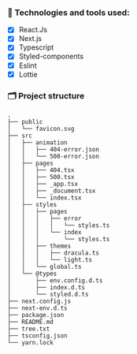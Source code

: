 ### 🚀 Technologies and tools used:

- [x] React.Js
- [x] Next.js
- [x] Typescript
- [x] Styled-components
- [x] Eslint
- [x] Lottie

### 🗂 Project structure

```
.
├── public
│   └── favicon.svg
├── src
│   ├── animation
│   │   ├── 404-error.json
│   │   └── 500-error.json
│   ├── pages
│   │   ├── 404.tsx
│   │   ├── 500.tsx
│   │   ├── _app.tsx
│   │   ├── _document.tsx
│   │   └── index.tsx
│   ├── styles
│   │   ├── pages
│   │   │   ├── error
│   │   │   │   └── styles.ts
│   │   │   └── index
│   │   │       └── styles.ts
│   │   ├── themes
│   │   │   ├── dracula.ts
│   │   │   └── light.ts
│   │   └── global.ts
│   └── @types
│       ├── env.config.d.ts
│       ├── index.d.ts
│       └── styled.d.ts
├── next.config.js
├── next-env.d.ts
├── package.json
├── README.md
├── tree.txt
├── tsconfig.json
└── yarn.lock
```
